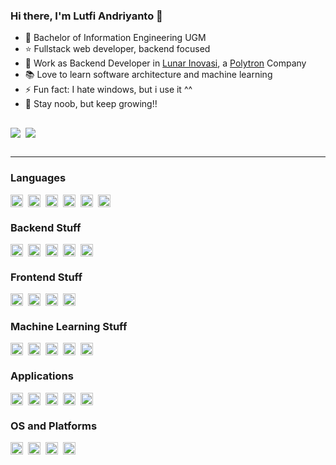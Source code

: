 ### Hi there, I'm Lutfi Andriyanto 👋

- 🔭 Bachelor of Information Engineering UGM
- ⭐ Fullstack web developer, backend focused
- 💼 Work as Backend Developer in [Lunar Inovasi](https://lunar-inovasi.co.id), a [Polytron](https://polytron.co.id) Company
- 📚 Love to learn software architecture and machine learning
- ⚡ Fun fact: I hate windows, but i use it ^^
- 🌱 Stay noob, but keep growing!!

<div style="display: flex; flex-direction: row; flex-wrap: wrap; pointer-events: none; gap: 8px; padding-top: 16px; padding-bottom: 16px">
<a href="https://github.com/lutfiandri/github-readme-stats">
  <img align="center" src="https://github-readme-stats.vercel.app/api?username=lutfiandri&show_icons=true&theme=radical" />
</a>
<a href="https://github.com/anuraghazra/lutfiandri">
  <img align="center" src="https://github-readme-stats.vercel.app/api/top-langs?username=lutfiandri&layout=compact&langs_count=8&card_width=320&hide=jupyter%20notebook&theme=radical" />
</a>
</div>

---

### Languages

<div style="display: flex; flex-direction: row; pointer-events: none; gap: 8px;">
<img loading="lazy" height="20" src="https://cdn.simpleicons.org/go">
<img loading="lazy" height="20" src="https://cdn.simpleicons.org/python">
<img loading="lazy" height="20" src="https://cdn.simpleicons.org/javascript">
<img loading="lazy" height="20" src="https://cdn.simpleicons.org/typescript">
<img loading="lazy" height="20" src="https://cdn.simpleicons.org/html5">
<img loading="lazy" height="20" src="https://cdn.simpleicons.org/css3">
</div>

### Backend Stuff

<div style="display: flex; flex-direction: row; pointer-events: none; gap: 8px;">
<img loading="lazy" height="20" src="https://cdn.simpleicons.org/go">
<img loading="lazy" height="20" src="https://cdn.simpleicons.org/node.js">
<img loading="lazy" height="20" src="https://cdn.simpleicons.org/express/444/ccc">
<img loading="lazy" height="20" src="https://cdn.simpleicons.org/mongodb">
<img loading="lazy" height="20" src="https://cdn.simpleicons.org/postgresql">
</div>

### Frontend Stuff

<div style="display: flex; flex-direction: row; pointer-events: none; gap: 8px;">
<img loading="lazy" height="20" src="https://cdn.simpleicons.org/react">
<img loading="lazy" height="20" src="https://cdn.simpleicons.org/next.js/444/ccc">
<img loading="lazy" height="20" src="https://cdn.simpleicons.org/tailwindcss">
<img loading="lazy" height="20" src="https://cdn.simpleicons.org/antdesign">
</div>

### Machine Learning Stuff

<div style="display: flex; flex-direction: row; pointer-events: none; gap: 8px;">
<img loading="lazy" height="20" src="https://cdn.simpleicons.org/pandas">
<img loading="lazy" height="20" src="https://cdn.simpleicons.org/scikitlearn">
<img loading="lazy" height="20" src="https://cdn.simpleicons.org/tensorflow">
<img loading="lazy" height="20" src="https://cdn.simpleicons.org/keras">
<img loading="lazy" height="20" src="https://cdn.simpleicons.org/onnx">
</div>

### Applications

<div style="display: flex; flex-direction: row; pointer-events: none; gap: 8px;">
<img loading="lazy" height="20" src="https://cdn.simpleicons.org/visualstudiocode">
<img loading="lazy" height="20" src="https://cdn.simpleicons.org/postman">
<img loading="lazy" height="20" src="https://cdn.simpleicons.org/figma">
<img loading="lazy" height="20" src="https://cdn.simpleicons.org/notion/444/ccc">
<img loading="lazy" height="20" src="https://cdn.simpleicons.org/kaggle">
</div>

### OS and Platforms

<div style="display: flex; flex-direction: row; pointer-events: none; gap: 8px;">
<img loading="lazy" height="20" src="https://cdn.simpleicons.org/fedora">
<img loading="lazy" height="20" src="https://cdn.simpleicons.org/windows11">
<img loading="lazy" height="20" src="https://cdn.simpleicons.org/docker">
<img loading="lazy" height="20" src="https://cdn.simpleicons.org/firebase">
</div>

